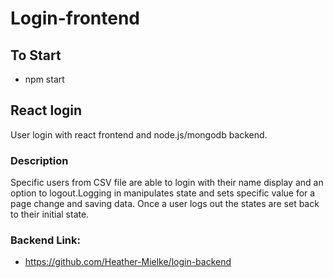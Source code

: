 # Login-frontend
 ## To Start
- npm start
## React login
User login with react frontend and node.js/mongodb backend.

### Description
Specific users from CSV file are able to login with their name display and an option to logout.Logging in manipulates state and sets specific value for a page change and saving data. Once a user logs out the states are set back to their initial state.

### Backend Link:
- https://github.com/Heather-Mielke/login-backend